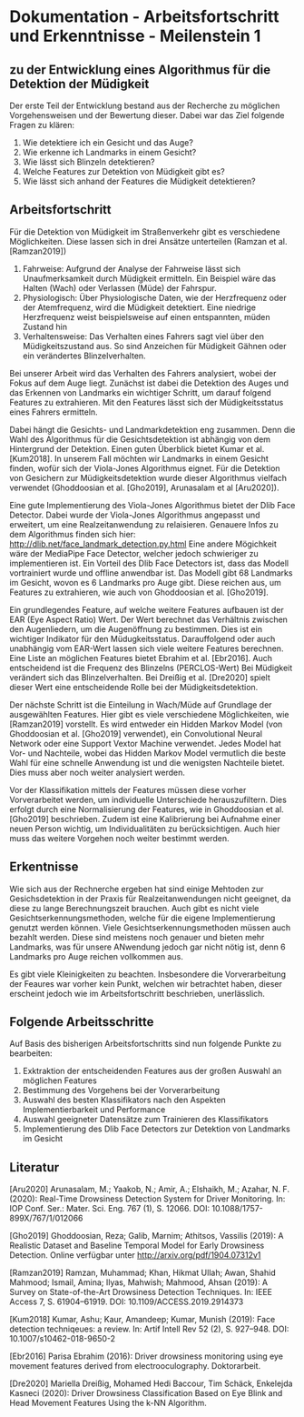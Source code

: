 # Dokumentation - Arbeitsfortschritt und Erkenntnisse - Meilenstein 1

## zu der Entwicklung eines Algorithmus für die Detektion der Müdigkeit

Der erste Teil der Entwicklung bestand aus der Recherche zu möglichen Vorgehensweisen und der Bewertung dieser. Dabei war das Ziel folgende Fragen zu klären:

1. Wie detektiere ich ein Gesicht und das Auge?
2. Wie erkenne ich Landmarks in einem Gesicht?
3. Wie lässt sich Blinzeln detektieren?
4. Welche Features zur Detektion von Müdigkeit gibt es?
5. Wie lässt sich anhand der Features die Müdigkeit detektieren?

## Arbeitsfortschritt

Für die Detektion von Müdigkeit im Straßenverkehr gibt es verschiedene Möglichkeiten. Diese lassen sich in drei Ansätze unterteilen (Ramzan et al. [Ramzan2019])

1. Fahrweise: Aufgrund der Analyse der Fahrweise lässt sich Unaufmerksamkeit durch Müdigkeit ermitteln. Ein Beispiel wäre das Halten (Wach) oder Verlassen (Müde) der Fahrspur.
2. Physiologisch: Über Physiologische Daten, wie der Herzfrequenz oder der Atemfrequenz, wird die Müdigkeit detektiert. Eine niedrige Herzfrequenz weist beispielsweise auf einen entspannten, müden Zustand hin
3. Verhaltensweise: Das Verhalten eines Fahrers sagt viel über den Müdigkeitszustand aus. So sind Anzeichen für Müdigkeit Gähnen oder ein verändertes Blinzelverhalten.

Bei unserer Arbeit wird das Verhalten des Fahrers analysiert, wobei der Fokus auf dem Auge liegt. Zunächst ist dabei die Detektion des Auges und das Erkennen von Landmarks ein wichtiger Schritt, um darauf folgend Features zu extrahieren. Mit den Features lässt sich der Müdigkeitsstatus eines Fahrers ermitteln.

Dabei hängt die Gesichts- und Landmarkdetektion eng zusammen. Denn die Wahl des Algorithmus für die Gesichtsdetektion ist abhängig von dem Hintergrund der Detektion. Einen guten Überblick bietet Kumar et al. [Kum2018]. In unserem Fall möchten wir Landmarks in einem Gesicht finden, wofür sich der Viola-Jones Algorithmus eignet. Für die Detektion von Gesichern zur Müdigkeitsdetektion wurde dieser Algorithmus vielfach verwendet (Ghoddoosian et al. [Gho2019], Arunasalam et al [Aru2020]).

Eine gute Implementierung des Viola-Jones Algorithmus bietet der Dlib Face Detector. Dabei wurde der Viola-Jones Algorithmus angepasst und erweitert, um eine Realzeitanwendung zu relaisieren. Genauere Infos zu dem Algorithmus finden sich hier: <http://dlib.net/face_landmark_detection.py.html>
Eine andere Mögichkeit wäre der MediaPipe Face Detector, welcher jedoch schwieriger zu implementieren ist. Ein Vorteil des Dlib Face Detectors ist, dass das Modell vortrainiert wurde und offline anwendbar ist. Das Modell gibt 68 Landmarks im Gesicht, wovon es 6 Landmarks pro Auge gibt. Diese reichen aus, um Features zu extrahieren, wie auch von Ghoddoosian et al. [Gho2019].

Ein grundlegendes  Feature, auf welche weitere Features aufbauen ist der EAR (Eye Aspect Ratio) Wert. Der Wert berechnet das Verhältnis zwischen den Augenliedern, um die Augenöffnung zu bestimmen. Dies ist ein wichtiger Indikator für den Müdugkeitsstatus. Darauffolgend oder auch unabhängig vom EAR-Wert lassen sich viele weitere Features berechnen. Eine Liste an möglichen Features bietet
Ebrahim et al. [Ebr2016]. Auch entscheidend ist die Frequenz des Blinzelns (PERCLOS-Wert) Bei Müdigkeit verändert sich das Blinzelverhalten. Bei Dreißig et al. [Dre2020] spielt dieser Wert eine entscheidende Rolle bei der Müdigkeitsdetektion.

Der nächste Schritt ist die Einteilung in Wach/Müde auf Grundlage der ausgewählten Features. Hier gibt es viele verschiedene Möglichkeiten, wie [Ramzan2019] vorstellt. Es wird entweder ein Hidden Markov Model (von Ghoddoosian et al. [Gho2019] verwendet), ein Convolutional Neural Network oder eine Support Vextor Machine verwendet. Jedes Model hat Vor- und Nachteile, wobei das Hidden Markov Model vermutlich die beste Wahl für eine schnelle Anwendung ist und die wenigsten Nachteile bietet. Dies muss aber noch weiter analysiert werden.

Vor der Klassifikation mittels der Features müssen diese vorher Vorverarbeitet werden, um individuelle Unterschiede herauszufiltern. Dies erfolgt durch eine Normalisierung der Features, wie in Ghoddoosian et al. [Gho2019] beschrieben. Zudem ist eine Kalibrierung bei Aufnahme einer neuen Person wichtig, um Individualitäten zu berücksichtigen. Auch hier muss das weitere Vorgehen noch weiter bestimmt werden.

## Erkentnisse

Wie sich aus der Rechnerche ergeben hat sind einige Mehtoden zur Gesichsdetektion in der Praxis für Realzeitanwendungen nicht geeignet, da diese zu lange Berechnungszeit brauchen. Auch gibt es nicht viele Gesichtserkennungsmethoden, welche für die eigene Implementierung genutzt werden können. Viele Gesichtserkennungsmethoden müssen auch bezahlt werden. Diese sind meistens noch genauer und bieten mehr Landmarks, was für unsere ANwendung jedoch gar nicht nötig ist, denn 6 Landmarks pro Auge reichen vollkommen aus.

Es gibt viele Kleinigkeiten zu beachten. Insbesondere die Vorverarbeitung der Feaures war vorher kein Punkt, welchen wir betrachtet haben, dieser erscheint jedoch wie im Arbeitsfortschritt beschrieben, unerlässlich.

## Folgende Arbeitsschritte

Auf Basis des bisherigen Arbeitsfortschritts sind nun folgende Punkte zu bearbeiten:

1. Exktraktion der entscheidenden Features aus der großen Auswahl an möglichen Features
2. Bestimmung des Vorgehens bei der Vorverarbeitung
3. Auswahl des besten Klassifikators nach den Aspekten Implementierbarkeit und Performance
4. Auswahl geeigneter Datensätze zum Trainieren des Klassifikators
5. Implementierung des Dlib Face Detectors zur Detektion von Landmarks im Gesicht

## Literatur

[Aru2020] Arunasalam, M.; Yaakob, N.; Amir, A.; Elshaikh, M.; Azahar, N. F. (2020): Real-Time Drowsiness Detection System for Driver Monitoring. In: IOP Conf. Ser.: Mater. Sci. Eng. 767 (1), S. 12066. DOI: 10.1088/1757-899X/767/1/012066

[Gho2019] Ghoddoosian, Reza; Galib, Marnim; Athitsos, Vassilis (2019): A Realistic Dataset and Baseline Temporal Model for Early Drowsiness Detection. Online verfügbar unter <http://arxiv.org/pdf/1904.07312v1>

[Ramzan2019] Ramzan, Muhammad; Khan, Hikmat Ullah; Awan, Shahid Mahmood; Ismail, Amina; Ilyas, Mahwish; Mahmood, Ahsan (2019): A Survey on State-of-the-Art Drowsiness Detection Techniques. In: IEEE Access 7, S. 61904–61919. DOI: 10.1109/ACCESS.2019.2914373

[Kum2018] Kumar, Ashu; Kaur, Amandeep; Kumar, Munish (2019): Face detection techniqeues: a review. In: Artif Intell Rev 52 (2), S. 927–948. DOI: 10.1007/s10462-018-9650-2

[Ebr2016] Parisa Ebrahim (2016): Driver drowsiness monitoring using eye movement features derived from electrooculography. Doktorarbeit.

[Dre2020] Mariella Dreißig, Mohamed Hedi Baccour, Tim Schäck, Enkelejda Kasneci (2020): Driver Drowsiness Classification Based on Eye Blink and Head Movement Features Using the k-NN Algorithm. 

